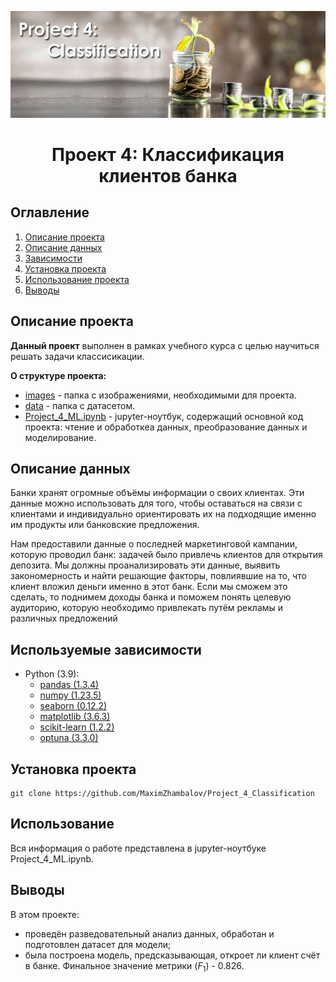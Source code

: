 ![](./images/pr_4_logo.jpg)
# <center> Проект 4: Классификация клиентов банка </center>

## Оглавление
1. [Описание проекта](#Описание-проекта)
2. [Описание данных](#Описание-данных)
3. [Зависимости](#Зависимости)
4. [Установка проекта](#Установка-проекта)
5. [Использование проекта](#Использование-проекта)
6. [Выводы](Использование-проекта)

## Описание проекта

**Данный проект** выполнен в рамках учебного курса с целью научиться решать задачи классисикации.

**О структуре проекта:**
* [images](./images) - папка с изображениями, необходимыми для проекта.
* [data](./data) - папка с датасетом.
* [Project_4_ML.ipynb](./EDA_Project_3_model_FINAL.ipynb) - jupyter-ноутбук, содержащий основной код проекта: чтение и обработкеа данных, преобразование данных и моделирование.


## Описание данных
Банки хранят огромные объёмы информации о своих клиентах. Эти данные можно использовать для того, чтобы оставаться на связи с клиентами и индивидуально ориентировать их на подходящие именно им продукты или банковские предложения.

Нам предоставили данные о последней маркетинговой кампании, которую проводил банк: задачей было привлечь клиентов для открытия депозита. Мы должны проанализировать эти данные, выявить закономерность и найти решающие факторы, повлиявшие на то, что клиент вложил деньги именно в этот банк. Если мы сможем это сделать, то поднимем доходы банка и поможем понять целевую аудиторию, которую необходимо привлекать путём рекламы и различных предложений

## Используемые зависимости
* Python (3.9):
    * [pandas (1.3.4)](https://pandas.pydata.org)
    * [numpy (1.23.5)](https://pypi.org/project/psycopg2/)
    * [seaborn (0.12.2)](https://plotly.com/python/)
    * [matplotlib (3.6.3)](https://matplotlib.org/)
    * [scikit-learn (1.2.2)](https://scikit-learn.org/stable/index.html)
    * [optuna (3.3.0)](https://optuna.readthedocs.io/en/stable/)

## Установка проекта
```
git clone https://github.com/MaximZhambalov/Project_4_Classification
```

## Использование
Вся информация о работе представлена в jupyter-ноутбуке Project_4_ML.ipynb.

## Выводы
В этом проекте:
- проведён разведовательный анализ данных, обработан и подготовлен датасет для модели;
- была построена модель, предсказывающая, откроет ли клиент счёт в банке. Финальное значение метрики ($F_1$) - 0.826.